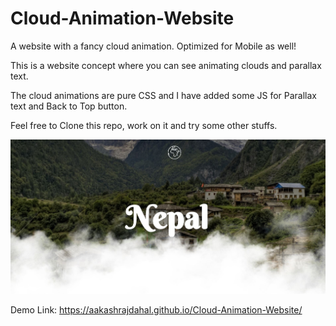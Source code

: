 # Cloud-Animation-Website
A website with a fancy cloud animation. Optimized for Mobile as well! 

This is a website concept where you can see animating clouds and parallax text.

The cloud animations are pure CSS and I have added some JS for Parallax text and Back to Top button.

Feel free to Clone this repo, work on it and try some other stuffs. 

![Screenshot](images/screenshot.JPG?raw=true "Cloud Animation")

Demo Link: https://aakashrajdahal.github.io/Cloud-Animation-Website/ 
